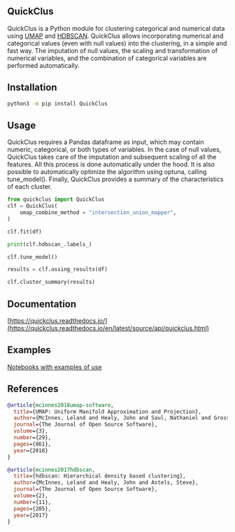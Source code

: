## QuickClus

QuickClus is a Python module for clustering categorical and numerical data using [UMAP](https://github.com/lmcinnes/umap) and [HDBSCAN](https://github.com/scikit-learn-contrib/hdbscan). 
QuickClus allows incorporating numerical and categorical values (even with null values) into the clustering, in a simple and fast way. The imputation of null values, the scaling and transformation of numerical variables, and the combination of categorical variables are performed automatically.

## Installation

```bash
python3 -m pip install QuickClus
```

## Usage

QuickClus requires a Pandas dataframe as input, which may contain numeric, categorical, or both types of variables. In the case of null values, QuickClus takes care of the imputation and subsequent scaling of all the features. All this process is done automatically under the hood.
It is also possible to automatically optimize the algorithm using optuna, calling tune_model().
Finally, QuickClus provides a summary of the characteristics of each cluster.

```python
from quickclus import QuickClus
clf = QuickClus(
    umap_combine_method = "intersection_union_mapper",
)

clf.fit(df)

print(clf.hdbscan_.labels_)

clf.tune_model()

results = clf.assing_results(df)

clf.cluster_summary(results)

```


## Documentation
[https://quickclus.readthedocs.io/](https://quickclus.readthedocs.io/en/latest/source/api/quickclus.html)


## Examples

[Notebooks with examples of use](https://github.com/aitorporcel/QuickClus/blob/master/notebooks)

## References

```bibtex
@article{mcinnes2018umap-software,
  title={UMAP: Uniform Manifold Approximation and Projection},
  author={McInnes, Leland and Healy, John and Saul, Nathaniel and Grossberger, Lukas},
  journal={The Journal of Open Source Software},
  volume={3},
  number={29},
  pages={861},
  year={2018}
}
```

```bibtex
@article{mcinnes2017hdbscan,
  title={hdbscan: Hierarchical density based clustering},
  author={McInnes, Leland and Healy, John and Astels, Steve},
  journal={The Journal of Open Source Software},
  volume={2},
  number={11},
  pages={205},
  year={2017}
}
```